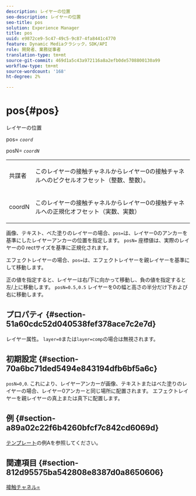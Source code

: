 ```yaml
---
description: レイヤーの位置
seo-description: レイヤーの位置
seo-title: pos
solution: Experience Manager
title: pos
uuid: e9872ce9-5c47-49c5-9c87-4fa8441c4770
feature: Dynamic Mediaクラシック，SDK/API
role: 開発者、業務従事者
translation-type: tm+mt
source-git-commit: 469d1a5c43a972116a8a2efb0de5708800130a99
workflow-type: tm+mt
source-wordcount: '168'
ht-degree: 2%

---
```



# pos{#pos}

レイヤーの位置

pos= *`coord`*

posN= *`coordN`*

<table id="simpletable_754F76EE00BF4129B07502647FF172B7"> 
 <tr class="strow"> 
  <td class="stentry"> <p><span class="varname"> 共謀者</span> </p> </td> 
  <td class="stentry"> <p>このレイヤーの接触チャネルからレイヤー0の接触チャネルへのピクセルオフセット（整数、整数）。 </p></td> 
 </tr> 
 <tr class="strow"> 
  <td class="stentry"> <p><span class="varname"> coordN</span> </p></td> 
  <td class="stentry"> <p>このレイヤーの接触チャネルからレイヤー0の接触チャネルへの正規化オフセット（実数、実数） </p></td> 
 </tr> 
</table>

画像、テキスト、べた塗りのレイヤーの場合、`pos=`は、レイヤー0のアンカーを基準にしたレイヤーアンカーの位置を指定します。 `posN=` 座標値は、実際のレイヤーの0 rectサイズを基準に正規化されます。

エフェクトレイヤーの場合、`pos=`は、エフェクトレイヤーを親レイヤーを基準にして移動します。

正の値を指定すると、レイヤーは右/下に向かって移動し、負の値を指定すると左/上に移動します。 `posN=0.5,0.5` レイヤーを0の幅と高さの半分だけ下および右に移動します。

## プロパティ {#section-51a60cdc52d040538fef378ace7c2e7d}

レイヤー属性。 `layer=0`または`layer=comp`の場合は無視されます。

## 初期設定 {#section-70a6bc71ded5494e843194dfb6bf5a6c}

`posN=0,0`. これにより、レイヤーアンカーが画像、テキストまたはべた塗りのレイヤーの場合、レイヤー0アンカーと同じ場所に配置されます。 エフェクトレイヤーを親レイヤーの真上または真下に配置します。

## 例 {#section-a89a02c22f6b4260bfcf7c842cd6069d}

[テンプレート](../../../../../is-api/http-ref/image-serving-api-ref/c-http-protocol-reference/c-templates/c-templates.md#concept-3cd2d2adae0e41b2979b9640244d4d3e)の例Aを参照してください。

## 関連項目 {#section-812d95575ba542808e8387d0a8650606}

[接触チャネル=](../../../../../is-api/http-ref/image-serving-api-ref/c-http-protocol-reference/c-command-reference/r-origin.md#reference-e11c7ac06e2240cc884c3fec98f05138)
